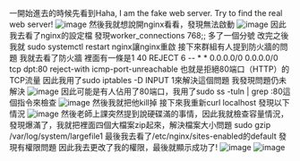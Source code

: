  一開始進去的時候先看到Haha, I am the fake web server. Try to find the real web server!
![image](https://github.com/user-attachments/assets/8420d254-9412-4529-9040-322a164d616b)
然後我就想說開nginx看看，發現無法啟動
![image](https://github.com/user-attachments/assets/bc1f5c34-e3d3-48d9-ae09-29efa92f9695)
因此我去看了nginx的設定檔
發現worker_connections 768;; 多了一個分號
改完之後我就 sudo systemctl restart nginx讓nginx重啟
接下來群組有人提到防火牆的問題
我就去看了防火牆
裡面有一條是1    40 REJECT     6    --  *      *       0.0.0.0/0            0.0.0.0/0            tcp dpt:80 reject-with icmp-port-unreachable
也就是拒絕80端口（HTTP）的TCP流量
因此我用了sudo iptables -D INPUT 1來解決這個問題
我發現問題仍未解決
![image](https://github.com/user-attachments/assets/c17d1d3b-169f-46ed-ad54-a78a10b175d3)
因此可能是有人佔用了80端口，我用了sudo ss -tuln | grep :80這個指令來檢查
![image](https://github.com/user-attachments/assets/7a51ffd0-f2b9-4996-837f-6b9ee1e6745d)
然後我就把他kill掉
接下來我重新curl localhost
發現以下情況
![image](https://github.com/user-attachments/assets/d7c7985b-d820-4b9b-aa8d-ed1d682c8be7)
然後老師上課突然提到說硬碟滿的事情，因此我就檢查容量情況，發現爆滿了，我就把裡面四個大檔案zip起來，解決檔案大小問題
sudo gzip /var/log/system/largefile1
最後我去看了/etc/nginx/sites-enabled的default 發現有權限問題
因此我去更改了我的權限，最後就顯示成功了!
![image](https://github.com/user-attachments/assets/5f977aee-a04d-48ea-a532-094a70700197)
![image](https://github.com/user-attachments/assets/ecf49e64-e894-4fe6-a704-a07897a42b62)


